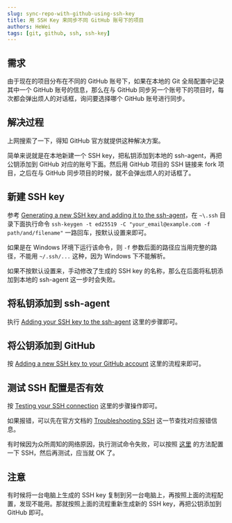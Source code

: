 ```yaml
---
slug: sync-repo-with-github-using-ssh-key
title: 用 SSH Key 来同步不同 GitHub 账号下的项目
authors: HeWei
tags: [git, github, ssh, ssh-key]
---
```


## 需求

由于现在的项目分布在不同的 GitHub 账号下，如果在本地的 Git 全局配置中记录其中一个 GitHub 账号的信息，那么在与 GitHub 同步另一个账号下的项目时，每次都会弹出烦人的对话框，询问要选择哪个 GitHub 账号进行同步。

## 解决过程

上网搜索了一下，得知 GitHub 官方就提供这种解决方案。

简单来说就是在本地新建一个 SSH key，把私钥添加到本地的 ssh-agent，再把公钥添加到 GitHub 对应的账号下面。然后用 GitHub 项目的 SSH 链接来 fork 项目，之后在与 GitHub 同步项目的时候，就不会弹出烦人的对话框了。

## 新建 SSH key

参考 [Generating a new SSH key and adding it to the ssh-agent](https://docs.github.com/en/authentication/connecting-to-github-with-ssh/generating-a-new-ssh-key-and-adding-it-to-the-ssh-agent)，在 `~\.ssh` 目录下面执行命令 `ssh-keygen -t ed25519 -C "your_email@example.com -f path/and/filename"` 一路回车，按默认设置来即可。

如果是在 Windows 环境下运行该命令，则 `-f` 参数后面的路径应当用完整的路径，不能用 `~/.ssh/...` 这种，因为 Windows 下不能解析。

如果不按默认设置来，手动修改了生成的 SSH key 的名称，那么在后面将私钥添加到本地的 ssh-agent 这一步时会失败。

## 将私钥添加到 ssh-agent

执行 [Adding your SSH key to the ssh-agent](https://docs.github.com/en/authentication/connecting-to-github-with-ssh/generating-a-new-ssh-key-and-adding-it-to-the-ssh-agent#adding-your-ssh-key-to-the-ssh-agent) 这里的步骤即可。

## 将公钥添加到 GitHub

按 [Adding a new SSH key to your GitHub account](https://docs.github.com/en/authentication/connecting-to-github-with-ssh/adding-a-new-ssh-key-to-your-github-account) 这里的流程来即可。

## 测试 SSH 配置是否有效

按 [Testing your SSH connection](https://docs.github.com/en/authentication/connecting-to-github-with-ssh/testing-your-ssh-connection) 这里的步骤操作即可。

如果报错，可以先在官方文档的 [Troubleshooting SSH](https://docs.github.com/en/authentication/troubleshooting-ssh) 这一节查找对应报错信息。

有时候因为众所周知的网络原因，执行测试命令失败，可以按照 [这里](https://github.com/orgs/community/discussions/55269#discussioncomment-6106315) 的方法配置一下 SSH，然后再测试，应当就 OK 了。

## 注意

有时候将一台电脑上生成的 SSH key 复制到另一台电脑上，再按照上面的流程配置，发现不能用。那就按照上面的流程重新生成新的 SSH key，再把公钥添加到 GitHub 即可。

